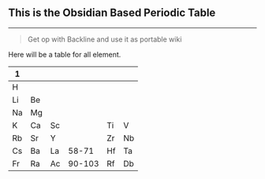 ## This is the Obsidian Based Periodic Table
---
> Get op with Backline and use it as portable wiki

Here will be a table for all element.


| 1 |   |   |      |   |   |
|---|---|---|------|---|---| 
|H  |   |   |      |   |   |
|Li |Be |   |      |   |   |
|Na |Mg |   |      |   |   |
|K  |Ca |Sc |      |Ti |V  |
|Rb |Sr |Y  |      |Zr |Nb |
|Cs |Ba |La |58-71 |Hf |Ta |
|Fr |Ra |Ac |90-103|Rf |Db |